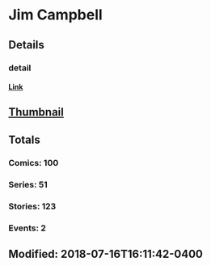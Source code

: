 # Jim  Campbell 
## Details
### detail
#### [Link](http://marvel.com/comics/creators/12604/jim_campbell?utm_campaign=apiRef&utm_source=225578a89fc76f3d20fbffda5d17a88d)
## [Thumbnail](http://i.annihil.us/u/prod/marvel/i/mg/b/40/image_not_available.jpg)
## Totals
### Comics: 100
### Series: 51
### Stories: 123
### Events: 2
## Modified: 2018-07-16T16:11:42-0400